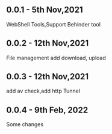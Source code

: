 ## 0.0.1 - 5th Nov,2021
WebShell Tools,Support Behinder tool

## 0.0.2 - 12th Nov,2021
File management add download, upload

## 0.0.3 - 12th Nov,2021
add av check,add http Tunnel

## 0.0.4 - 9th Feb, 2022
Some changes
